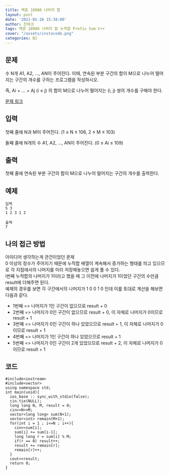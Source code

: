 ```yaml
---
title: 백준 10986 나머지 합
layout: post
date: '2021-01-26 15:38:00'
author: 진혀크
tags: 백준 10986 나머지 합 누적합 Prefix Sum C++
cover: "/assets/instacode.png"
categories: BJ
---
```


## 문제

수 N개 A1, A2, ..., AN이 주어진다. 이때, 연속된 부분 구간의 합이 M으로 나누어 떨어지는 구간의 개수를 구하는 프로그램을 작성하시오.

즉, Ai + ... + Aj (i ≤ j) 의 합이 M으로 나누어 떨어지는 (i, j) 쌍의 개수를 구해야 한다.

[문제 링크](https://www.acmicpc.net/problem/10986)

## 입력

첫째 줄에 N과 M이 주어진다. (1 ≤ N ≤ 106, 2 ≤ M ≤ 103)

둘째 줄에 N개의 수 A1, A2, ..., AN이 주어진다. (0 ≤ Ai ≤ 109)

## 출력

첫째 줄에 연속된 부분 구간의 합이 M으로 나누어 떨어지는 구간의 개수를 출력한다.

## 예제


    입력
    5 3
    1 2 3 1 2

    출력
    7

## 나의 접근 방법

아이디어 생각하는게 관건이었던 문제  
0 이상의 정수가 주어지기 때문에 누적합 배열이 계속해서 증가하는 형태를 띄고 있으므로 각 지점에서의 나머지를 미리 저장해놓으면 쉽게 풀 수 있다.  
i번째 누적합의 나머지가 1이라고 했을 때 그 이전에 나머지가 1이었던 구간의 수만큼 result에 더해주면 된다.  
예제의 경우를 보면 각 구간에서의 나머지가 1 0 0 1 0 인데 이를 토대로 계산을 해보면 다음과 같다.

- 1번째 => 나머지가 1인 구간이 없으므로 result + 0  
- 2번째 => 나머지가 0인 구간이 없으므로 result + 0, 이 자체로 나머지가 0이므로 result + 1  
- 3번째 => 나머지가 0인 구간이 하나 있었으므로 result + 1, 이 자체로 나머지가 0이므로 result + 1  
- 4번째 => 나머지가 1인 구간이 하나 있었으므로 result + 1  
- 5번째 => 나머지가 0인 구간이 2개 있었으므로 result + 2, 이 자체로 나머지가 0이므로 result + 1  

## 코드

    #include<iostream>
    #include<vector>
    using namespace std;
    int main(void){
      ios_base :: sync_with_stdio(false);
      cin.tie(NULL);
      long long N, M, result = 0;
      cin>>N>>M;
      vector<long long> sum(N+1);
      vector<int> remain(M+1);
      for(int i = 1 ; i<=N ; i++){
        cin>>sum[i];
        sum[i] += sum[i-1];
        long long r = sum[i] % M;
        if(r == 0) result++;
        result += remain[r];
        remain[r]++;
      }
      cout<<result;
      return 0;
    }







    